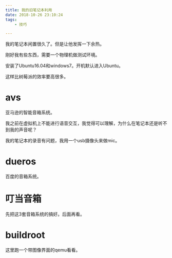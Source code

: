 ```yaml
---
title: 我的旧笔记本利用
date: 2018-10-26 23:10:24
tags:
	- 技巧

---
```




我的笔记本闲置很久了。但是让他发挥一下余热。

刚好我有些东西，需要一个物理机做测试环境。

安装了Ubuntu16.04和windows7。开机默认进入Ubuntu。

这样比树莓派的效率要高很多。



# avs

亚马逊的智能音箱系统。

我之前在虚拟机上不能进行语音交互，我觉得可以理解，为什么在笔记本还是听不到我的声音呢？

我的笔记本的录音有问题，我用一个usb摄像头来做mic。



# dueros

百度的音箱系统。

# 叮当音箱



先把这3套音箱系统的搞好。后面再看。



# buildroot

这里跑一个带图像界面的qemu看看。





